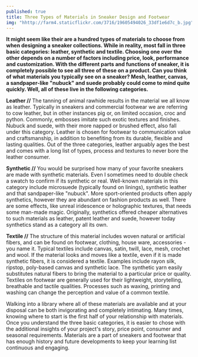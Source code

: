```yaml
---
published: true
title: Three Types of Materials in Sneaker Design and Footwear
img: "hhttp://farm4.staticflickr.com/3716/19605494026_33df1e6d7c_b.jpg"
---
```

**It might seem like their are a hundred types of materials to choose from when designing a sneaker collections. While in reality, most fall in three basic categories: leather, synthetic and textile. Choosing one over the other depends on a number of factors including price, look, performance and customization. With the different parts and functions of sneaker, it is completely possible to see all three of these on a product. Can you think of what materials you typically see on a sneaker? Mesh, leather, canvas, a sandpaper-like "nubuck" and suede probably could come to mind quite quickly. Well, all of these live in the following categories.**

**Leather //** The tanning of animal rawhide results in the material we all know as leather. Typically in sneakers and commercial footwear we are referring to cow leather, but in other instances pig or, on limited occasion, croc and python. Commonly, embosses imitate such exotic textures and finishes. Nubuck and suede, with their more napped or brushed effect, also fall under this category. Leather is chosen for footwear to communication value and craftsmanship, in addition to benefiting from its durable, flexible and lasting qualities. Out of the three categories, leather arguably ages the best and comes with a long list of types, process and textures to never bore the leather consumer.

**Synthetic //** You would be surprised how many of your favorite sneakers are made with synthetic materials. Even I sometimes need to double check a swatch to confirm if its synthetic or real. Well-known materials in this category include microsuede (typically found on linings), synthetic leather and that sandpaper-like "nubuck". More sport-oriented products often apply synthetics, however they are abundant on fashion products as well. There are some effects, like unreal iridescence or holographic textures, that needs some man-made magic. Originally, synthetics offered cheaper alternatives to such materials as leather, patent leather and suede, however today synthetics stand as a category all its own.

**Textile //** The structure of this material includes woven natural or artificial fibers, and can be found on footwear, clothing, house ware, accessories - you name it. Typical textiles include canvas, satin, twill, lace, mesh, crochet and wool. If the material looks and moves like a textile, even if it is made synthetic fibers, it is considered a textile. Examples include rayon silk, ripstop, poly-based canvas and synthetic lace. The synthetic yarn easily substitutes natural fibers to bring the material to a particular price or quality. Textiles on footwear are generally used for their lightweight, storytelling, breathable and tactile qualities. Processes such as waxing, printing and washing can change the perception and value of a common textile.

Walking into a library where all of these materials are available and at your disposal can be both invigorating and completely intimating. Many times, knowing where to start is the first half of your relationship with materials. Once you understand the three basic categories, it is easier to chose with the additional insights of your project's story, price point, consumer and seasonal requirements. Materials are a part of sneakers and footwear that has enough history and future developments to keep your learning list continuous and engaging.
